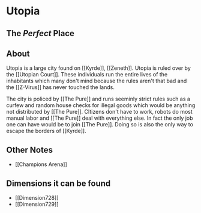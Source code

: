 # Utopia
## The *Perfect* Place

## About
Utopia is a large city found on [[Kyrde]], [[Zeneth]]. Utopia is ruled over by the [[Utopian Court]]. These individuals run the entire lives of the inhabitants which many don't mind because the rules aren't that bad and the [[Z-Virus]] has never touched the lands. 

The city is policed by [[The Pure]] and runs seeminly strict rules such as a curfew and random house checks for illegal goods which would be anything not distributed by [[The Pure]]. CItizens don't have to work, robots do most manual labor and [[The Pure]] deal with everything else. In fact the only job one can have would be to join [[The Pure]]. Doing so is also the only way to escape the borders of [[Kyrde]].

## Other Notes
- [[Champions Arena]]

## Dimensions it can be found
- [[Dimension728]]
- [[Dimension729]]